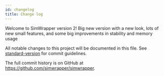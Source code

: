 ```yaml
---
id: changelog
title: Change log
---
```


Welcome to SimWrapper version 2! Big new version with a new look, lots of new small features, and some big improvements in stability and memory usage

All notable changes to this project will be documented in this file. See [standard-version](https://github.com/conventional-changelog/standard-version) for commit guidelines.

The full commit history is on GitHub at <https://github.com/simwrapper/simwrapper>.
